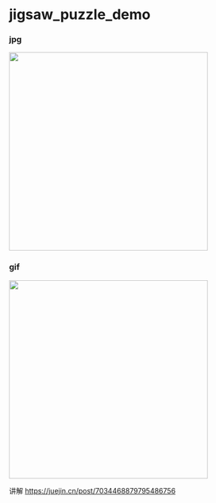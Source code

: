 # jigsaw_puzzle_demo

### jpg

<img src="screenshots/jigsaw_puzzle.jpg" width=400/>

### gif

<img src="screenshots/jigsaw_puzzle_demo.gif" width=400/>

讲解
https://juejin.cn/post/7034468879795486756
